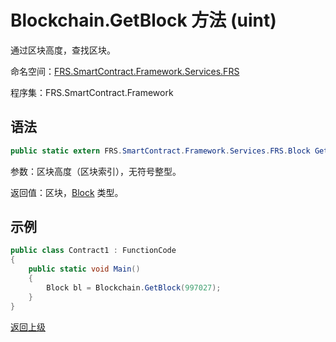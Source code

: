 # Blockchain.GetBlock 方法 (uint)

通过区块高度，查找区块。

命名空间：[FRS.SmartContract.Framework.Services.FRS](../../FRS.md)

程序集：FRS.SmartContract.Framework

## 语法

```c#
public static extern FRS.SmartContract.Framework.Services.FRS.Block GetBlock(uint height)
```

参数：区块高度（区块索引），无符号整型。

返回值：区块，[Block](../Block.md) 类型。

## 示例

```c#
public class Contract1 : FunctionCode
{
    public static void Main()
    {
        Block bl = Blockchain.GetBlock(997027);
    }
}
```





[返回上级](../Blockchain.md)